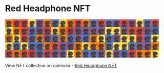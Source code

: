 # Red Headphone NFT

![banner](./assets/banner.jpg)

View NFT collection on opensea - [Red Headphone NFT](https://testnets.opensea.io/collection/redheadphone-originals)